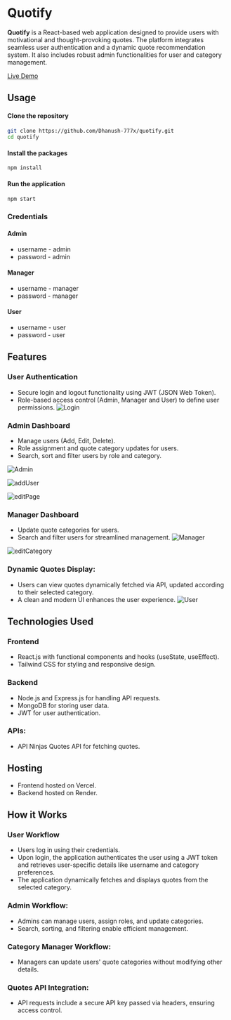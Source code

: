 
# Quotify


**Quotify** is a React-based web application designed to provide users with motivational and thought-provoking quotes. The platform integrates seamless user authentication and a dynamic quote recommendation system. It also includes robust admin functionalities for user and category management.

[Live Demo](https://quotify-one.vercel.app/)

## Usage
#### Clone the repository
```bash
git clone https://github.com/Dhanush-777x/quotify.git
cd quotify
```
#### Install the packages
```bash
npm install
```
#### Run the application
```bash
npm start
```

### Credentials
#### **Admin**
 - username - admin
 - password - admin
 #### **Manager**
 - username - manager
 - password - manager
 #### **User**
 - username - user
 - password - user

## Features

### User Authentication
- Secure login and logout functionality using JWT (JSON Web Token). 
- Role-based access control (Admin, Manager and User) to define user permissions.
![Login](/assets/login.png)

### Admin Dashboard
- Manage users (Add, Edit, Delete).
- Role assignment and quote category updates for users.
- Search, sort and filter users by role and category.

![Admin](/assets/admin-dashboard.png)

![addUser](/assets/add-user.png)

![editPage](/assets/edit-user.png)

### Manager Dashboard
- Update quote categories for users.
- Search and filter users for streamlined management.
![Manager](/assets/manager-dashboard.png)

![editCategory](/assets/edit-category.png)

### Dynamic Quotes Display:
- Users can view quotes dynamically fetched via API, updated according to their selected category.
- A clean and modern UI enhances the user experience.
![User](/assets/user-page.png)

## Technologies Used

### Frontend
- React.js with functional components and hooks (useState, useEffect).
- Tailwind CSS for styling and responsive design.

### Backend
- Node.js and Express.js for handling API requests.
- MongoDB for storing user data.
- JWT for user authentication.

### APIs:
- API Ninjas Quotes API for fetching quotes.

## Hosting
- Frontend hosted on Vercel.
- Backend hosted on Render.

## How it Works

### User Workflow
- Users log in using their credentials.
- Upon login, the application authenticates the user using a JWT token and retrieves user-specific details like username and category preferences.
- The application dynamically fetches and displays quotes from the selected category.

### Admin Workflow:
- Admins can manage users, assign roles, and update categories.
- Search, sorting, and filtering enable efficient management.

### Category Manager Workflow:
- Managers can update users' quote categories without modifying other details.

### Quotes API Integration:
- API requests include a secure API key passed via headers, ensuring access control.















 
 

